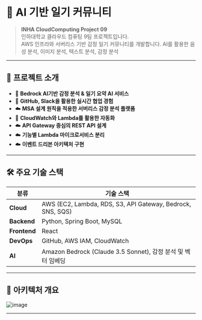 # 🧠 AI 기반 일기 커뮤니티

> **INHA CloudComputing Project 09**  
> 인하대학교 클라우드 컴퓨팅 9팀 프로젝트입니다.  
> AWS 인프라와 서버리스 기반 감정 일기 커뮤니티를 개발합니다.
> AI를 활용한 음성 분석, 이미지 분석, 텍스트 분석, 감정 분석
---

## 📌 프로젝트 소개

- 🧾 **Bedrock AI기반 감정 분석 & 일기 요약 AI 서비스**
- 🤝 **GitHub, Slack을 활용한 실시간 협업 경험**
- ☁️ **MSA 설계 원칙을 적용한 서버리스 감정 분석 플랫폼**
- 🔁 **CloudWatch와 Lambda를 활용한 자동화**
- ☁️ **API Gateway 중심의 REST API 설계**
- ☁️ **기능별 Lambda 마이크로서비스 분리**
- ☁️ **이벤트 드리븐 아키텍처 구현**
---

## 🛠️ 주요 기술 스택

| 분류       | 기술 스택                                                                 |
|------------|--------------------------------------------------------------------------|
| **Cloud**  | AWS (EC2, Lambda, RDS, S3, API Gateway, Bedrock, SNS, SQS)              |
| **Backend**| Python, Spring Boot, MySQL                                              |
| **Frontend**| React                                                                   |
| **DevOps** | GitHub, AWS IAM, CloudWatch                                             |
| **AI**     | Amazon Bedrock (Claude 3.5 Sonnet), 감정 분석 및 벡터 임베딩           |

---

## 🧩 아키텍처 개요

![image](https://github.com/user-attachments/assets/0515860b-ec19-461a-8f18-5372554a23dc)


---

